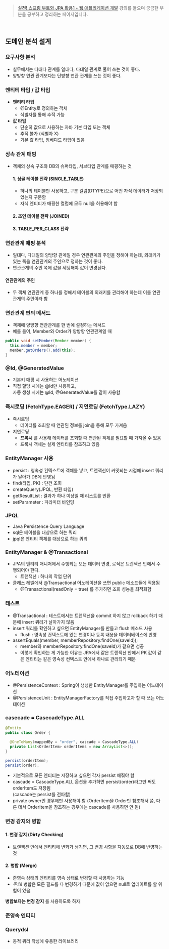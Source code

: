 > [실전! 스프링 부트와 JPA 활용1 - 웹 애플리케이션 개발](https://www.inflearn.com/course/%EC%8A%A4%ED%94%84%EB%A7%81%EB%B6%80%ED%8A%B8-JPA-%ED%99%9C%EC%9A%A9-1/dashboard) 강의를 들으며 궁금한 부분을 공부하고 정리하는 페이지입니다.

<br>

## 도메인 분석 설계

### 요구사항 분석
- 실무에서는 다대다 관계를 일대다, 다대일 관계로 풀어 쓰는 것이 좋다.
- 양방향 연관 관계보다는 단방향 연관 관계를 쓰는 것이 좋다.
  
### 엔티티 타입 / 값 타입
- __엔티티 타입__
  - @Entity로 정의하는 객체
  - 식별자를 통해 추적 가능
- __값 타입__
  - 단순히 값으로 사용하는 자바 기본 타입 또는 객체
  - 추적 불가 (식별자 X)
  - 기본 값 타입, 임베디드 타입이 있음

### 상속 관계 매핑
- 객체의 상속 구조와 DB의 슈퍼타입, 서브타입 관계를 매핑하는 것
  #### 1. 싱글 테이블 전략 (SINGLE_TABLE)
  - 하나의 테이블만 사용하고, 구분 컬럼(DTYPE)으로 어떤 자식 데이터가 저장되었는지 구분함
  - 자식 엔티티가 매핑한 컬럼에 모두 null을 허용해야 함
  #### 2. 조인 테이블 전략 (JOINED)
  #### 3. TABLE_PER_CLASS 전략

### 연관관계 매핑 분석
- 일대다, 다대일의 양방향 관계일 경우 연관관계의 주인을 정해야 하는데, 외래키가 있는 쪽을 연관관계의 주인으로 정하는 것이 좋다.
- 연관관계의 주인 쪽에 값을 세팅해야 값이 변경된다.
#### 연관관계의 주인
- 두 객체 연관관계 중 하나를 정해서 테이블의 외래키를 관리해야 하는데 이를 연관관게의 주인이라 함

### 연관관계 편의 메서드
- 객체에 양방향 연관관계를 한 번에 설정하는 메서드
- 예를 들어, Member와 Order가 양방향 연관관계일 때
```JAVA
public void setMember(Member member) {
  this.member = member;
  member.getOrders().add(this);
}
```

### @Id, @GeneratedValue
- 기본키 매핑 시 사용하는 어노테이션
- 직접 할당 시에는 @Id만 사용하고,  
  자동 생성 시에는 @Id, @GeneratedValue를 같이 사용함

### 즉시로딩 (FetchType.EAGER) / 지연로딩 (FetchType.LAZY)
- 즉시로딩
  - 데이터를 조회할 때 연관된 정보를 join을 통해 모두 가져옴
- 지연로딩
  - __프록시__ 를 사용해 데이터를 조회할 때 연관된 객체를 필요할 때 가져올 수 있음
  - 프록시 객체는 실제 엔티티를 참조하고 있음

### EntityManager 사용
- persist : 영속성 컨텍스트에 객체를 넣고, 트랜잭션이 커밋되는 시점에 insert 쿼리가 날아가 DB에 반영됨
- find(타입, PK) : 단건 조회
- createQuery(JPQL, 반환 타입)
- getResultList : 결과가 하나 이상일 때 리스트를 반환
- setParameter : 파라미터 바인딩

### JPQL
- Java Persistence Query Language
- sql은 테이블을 대상으로 하는 쿼리
- jpql은 엔티티 객체를 대상으로 하는 쿼리

### EntityManager & @Transactional
- JPA의 엔티티 매니저에서 수행되는 모든 데이터 변경, 로직은 트랜잭션 안에서 수행되어야 한다.
  - 트랜잭션 : 하나의 작업 단위
- 클래스 레벨에서 @Transactional 어노테이션을 쓰면 public 메소드들에 적용됨
  - @Transactional(readOnly = true) 를 추가하면 조회 성능을 최적화함

### 테스트
- @Transactional : 테스트에서는 트랜잭션을 commit 하지 않고 rollback 하기 때문에 insert 쿼리가 날아가지 않음
- insert 쿼리를 확인하고 싶으면 EntityManager를 만들고 flush 메소드 사용
  - flush : 영속성 컨텍스트에 있는 변경이나 등록 내용을 데이터베이스에 반영
- assertEquals(member, memberRepository.findOne(saveId));
  - member와 memberRepository.findOne(saveId)가 같으면 성공
  - 이렇게 확인하는 게 가능한 이유는 JPA에서 같은 트랜잭션 안에서 PK 값이 같은 엔티티는 같은 영속성 컨텍스트 안에서 하나로 관리되기 때문

### 어노테이션
- @PersistenceContext : Spring이 생성한 EntityManager를 주입하는 어노테이션
- @PersistenceUnit : EntityManagerFactory를 직접 주입하고자 할 때 쓰는 어노테이션

### casecade = CasecadeType.ALL
```JAVA
@Entity
public class Order {

  @OneToMany(mappedBy = "order", cascade = CascadeType.ALL)
  private List<OrderItem> orderItems = new ArrayList<>();
}

persist(orderItem);
persist(order);
```
- 기본적으로 모든 엔티티는 저장하고 싶으면 각자 persist 해줘야 함
- cascade = CascadeType.ALL 옵션을 추가하면 persist(order)라고만 써도 orderItem도 저장됨  
  (cascade는 persist를 전파함)
- private owner인 경우에만 사용해야 함 (OrderItem을 Order만 참조해서 씀, 다른 데서 OrderItem을 참조하는 경우에는 cascade를 사용하면 안 됨)

### 변경 감지와 병합
#### 1. 변경 감지 (Dirty Checking)
- 트랜잭션 안에서 엔티티에 변화가 생기면, 그 변경 사항을 자동으로 DB에 반영하는 것
#### 2. 병합 (Merge)
- 준영속 상태의 엔티티를 영속 상태로 변경할 때 사용하는 기능
- *주의!* 병합은 모든 필드를 다 변경하기 때문에 값이 없으면 null로 업데이트를 할 위험이 있음

__병합보다는 변경 감지__ 를 사용하도록 하자

### 준영속 엔티티

### Querydsl
- 동적 쿼리 작성에 유용한 라이브러리
